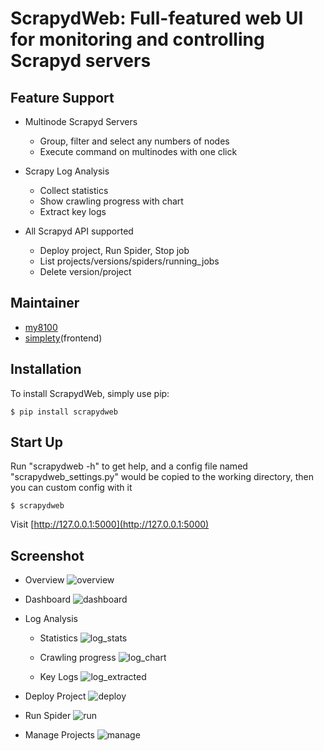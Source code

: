 ScrapydWeb: Full-featured web UI for monitoring and controlling Scrapyd servers
==========================

Feature Support
---------------

- Multinode Scrapyd Servers
  - Group, filter and select any numbers of nodes
  - Execute command on multinodes with one click

- Scrapy Log Analysis
  - Collect statistics
  - Show crawling progress with chart
  - Extract key logs

- All Scrapyd API supported
  - Deploy project, Run Spider, Stop job
  - List projects/versions/spiders/running_jobs
  - Delete version/project


Maintainer
---------------
- [my8100](https://github.com/my8100)
- [simplety](https://github.com/simplety)(frontend)


Installation
------------

To install ScrapydWeb, simply use pip:

``` {.sourceCode .bash}
$ pip install scrapydweb
```


Start Up
------------

Run "scrapydweb -h" to get help,
and a config file named "scrapydweb_settings.py" would be copied to the working directory,
then you can custom config with it

``` {.sourceCode .bash}
$ scrapydweb
```
Visit [http://127.0.0.1:5000](http://127.0.0.1:5000)


Screenshot
------------

- Overview
![overview](https://raw.githubusercontent.com/my8100/scrapydweb/master/screenshot/overview.png)

- Dashboard
![dashboard](https://raw.githubusercontent.com/my8100/scrapydweb/master/screenshot/dashboard.png)

- Log Analysis
  - Statistics
![log_stats](https://raw.githubusercontent.com/my8100/scrapydweb/master/screenshot/log_stats.png)

  - Crawling progress
![log_chart](https://raw.githubusercontent.com/my8100/scrapydweb/master/screenshot/log_chart.png)

  - Key Logs
![log_extracted](https://raw.githubusercontent.com/my8100/scrapydweb/master/screenshot/log_extracted.png)

- Deploy Project
![deploy](https://raw.githubusercontent.com/my8100/scrapydweb/master/screenshot/deploy.png)

- Run Spider
![run](https://raw.githubusercontent.com/my8100/scrapydweb/master/screenshot/run.png)

- Manage Projects
![manage](https://raw.githubusercontent.com/my8100/scrapydweb/master/screenshot/manage.png)
